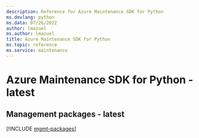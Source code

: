 ```yaml
---
description: Reference for Azure Maintenance SDK for Python
ms.devlang: python
ms.data: 07/26/2022
author: lmazuel
ms.author: lmazuel
title: Azure Maintenance SDK for Python
ms.topic: reference
ms.service: maintenance
---
```

# Azure Maintenance SDK for Python - latest

## Management packages - latest
[!INCLUDE [mgmt-packages](maintenance-mgmt-index.md)]